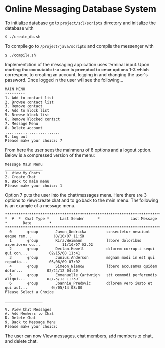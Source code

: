 Online Messaging Database System
====
To initialize database go to `project/sql/scripts` directory and initialize the database with 
```
$ ./create_db.sh
```
To compile go to `/project/java/scripts` and compile the messenger with
```
$ ./compile.sh 
```
Implementation of the messaging application uses terminal input. Upon starting the executable the user is prompted to enter options 1-3 which correspond to creating an account, logging in and changing the user's password.  Once logged in the user will see the following...
```
MAIN MENU
---------
1. Add to contact list
2. Browse contact list
3. Remove contact
4. Add to block list
5. Browse block list
6. Remove blocked contact
7. Message Menu
8. Delete Account
.........................
9. Log out
Please make your choice: 7
```

From here the user sees the mainmenu of 8 options and a logout option. Below is a compressed version of the menu:
```
Message Main Menu
_________________
1. View My Chats
2. Create Chat
9. Back to main menu
Please make your choice: 1
```

Option 7 puts the user into the chat/messages menu. Here there are 3 options to view/create chat and to go back to the main menu. The following is an example of a message menu.

```
**********************************************************************************************************
*  #  *  Chat Type *     Last Sender      *              Last Message                *       Date        *
**********************************************************************************************************
  0       group        Javon_Ondricka         consectetur nesciunt eaque rem...          08/10/07 11:58   
  1       group        Kira.Weimann           labore doloribus asperiores cu...          11/10/07 02:52   
  2       group        Declan.Howell          dolorem corrupti sequi qui con...          02/15/08 11:41   
  3       group        Junius.Anderson        magnam modi in est qui repudia...          05/06/09 07:02   
  4       group        Simeon_Nienow          libero accusamus quidem dolor...           02/14/12 04:40   
  5       group        Emmanuelle_Cartwrigh   sit commodi perferendis aliqui...          02/25/12 11:39   
  6       group        Joannie_Predovic       dolorem vero iusto et qui aut...           04/05/14 08:00   
Please Select a Choice

_________________

V. View Chat Messages
A. Add Members to Chat
D. Delete Chat
9. Back to Message Menu
Please make your choice: 
```

The user can now View messages, chat members, add members to chat, and delete chat.
